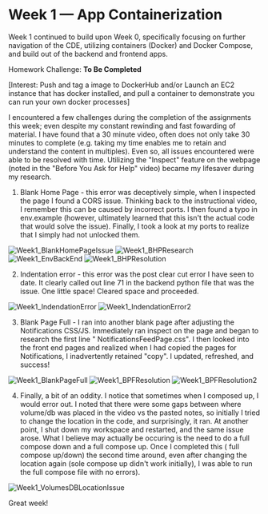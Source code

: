 # Week 1 — App Containerization

Week 1 continued to build upon Week 0, specifically focusing on further navigation of the CDE, utilizing containers (Docker) and Docker Compose, and build out of the backend and frontend apps. 

Homework Challenge: **To Be Completed**

[Interest: Push and tag a image to DockerHub and/or Launch an EC2 instance that has docker installed, and pull a container to demonstrate you can run your own docker processes]

I encountered a few challenges during the completion of the assignments this week; even despite my constant rewinding and fast fowarding of material. I have found that a 30 minute video, often does not only take 30 minutes to complete (e.g. taking my time enables me to retain and understand the content in multiples). Even so, all issues encountered were able to be resolved with time. Utilizing the "Inspect" feature on the webpage (noted in the "Before You Ask for Help" video) became my lifesaver during my research.

1) Blank Home Page - this error was deceptively simple, when I inspected the page I found a CORS issue. Thinking back to the instructional video, I remember this can be caused by incorrect ports. I then found a typo in env.example (however, ultimately learned that this isn't the actual code that would solve the issue). Finally, I took a look at my ports to realize that I simply had not unlocked them. 

![Week1_BlankHomePageIssue](https://user-images.githubusercontent.com/125226013/221755124-c772f773-f611-4472-8688-f7ef7492e154.png)
![Week1_BHPResearch](https://user-images.githubusercontent.com/125226013/221755144-18670217-a386-4cc8-8e49-1aa18c3e0ce1.png)
![Week1_EnvBackEnd](https://user-images.githubusercontent.com/125226013/221755161-97309531-3d82-45ea-b376-39ba41912ace.png)
![Week1_BHPResolution](https://user-images.githubusercontent.com/125226013/221755195-cc08ff62-568b-4ddb-b270-3e1af1c10d58.png)

2) Indentation error - this error was the post clear cut error I have seen to date. It clearly called out line 71 in the backend python file that was the issue. One little space! Cleared space and proceeded. 

![Week1_IndendationError](https://user-images.githubusercontent.com/125226013/221755375-9968a1a0-1d63-48cf-b7b4-8b9d21f9357b.png)
![Week1_IndendationError2](https://user-images.githubusercontent.com/125226013/221755415-45f90782-ed06-4329-b778-e80b58fc26de.png)

3) Blank Page Full - I ran into another blank page after adjusting the Notifications CSS/JS. Immediately ran inspect on the page and began to research the first line " NotificationsFeedPage.css". I then looked into the front end pages and realized when I had copied the pages for Notifications, I inadvertently retained "copy". I updated, refreshed, and success!

![Week1_BlankPageFull](https://user-images.githubusercontent.com/125226013/221755529-295de598-2d28-4904-a638-2898e737fa26.png)
![Week1_BPFResolution](https://user-images.githubusercontent.com/125226013/221755567-84cec69c-4d41-4a1c-be47-0e07b0e37820.png)
![Week1_BPFResolution2](https://user-images.githubusercontent.com/125226013/221755581-996f3c9d-8eb7-40b5-9efd-781c0088da29.png)

4) Finally, a bit of an oddity. I notice that sometimes when I composed up, I would error out. I noted that there were some gaps between where volume/db was placed in the video vs the pasted notes, so initially I tried to change the location in the code, and surprisingly, it ran. At another point, I shut down my workspace and restarted, and the same  issue arose. What I believe may actually be occuring is the need to do a full compose down and a full compose up. Once I completed this ( full compose up/down) the second time around, even after changing the location again (sole compose up didn't work initially), I was able to run the full compose file with no errors). 

![Week1_VolumesDBLocationIssue](https://user-images.githubusercontent.com/125226013/221756638-43782361-61a3-4b24-a315-68247b1df772.png)

Great week! 
